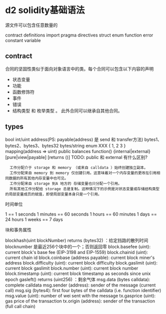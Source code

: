 # d2 solidity基础语法

源文件可以包含任意数量的

contract definitions
import
pragma directives
struct
enum
function
error
constant variable

## contract

合同的坚固性类似于面向对象语言中的类。每个合同可以包含以下内容的声明  
  - 状态变量 
  - 功能 
  - 函数修饰符 
  - 事件 
  - 错误 
  - 结构类型 和 枚举类型 。
此外合同可以继承自其他合同。

## types

bool
int/uint
address(PS: payable(address) 是 send 和 transfer方法)
bytes1、bytes2、bytes3、bytes32
bytes/string
enum XXX { 1, 2 3 }
mapping(address => uint) public balances
function(<parameter types>) {internal|external} [pure|view|payable] [returns (<return types>)]
TODO: public 和 external 有什么区别?

```plaintext
  工作分配介于 storage 和 memory （或来自 calldata ）始终创建独立副本。
  工作分配来自 memory 到 memory 仅创建引用。这意味着对一个内存变量的更改在引用相同数据的所有其他内存变量中也可见。
  工作分配来自 storage 到A 地方的 存储变量也只分配一个引用。
  所有其他工作分配给 storage 总是复制。这种情况下的示例是对状态变量或存储结构类型的局部变量成员的赋值，即使局部变量本身只是一个引用。
```

时间单位

1 == 1 seconds
1 minutes == 60 seconds
1 hours == 60 minutes
1 days == 24 hours
1 weeks == 7 days

块和事务属性

blockhash(uint blockNumber) returns (bytes32) ：给定挡路的散列时间 blocknumber 是最近256个块中的一个；否则返回零
block.basefee (uint): current block's base fee (EIP-3198 and EIP-1559)
block.chainid (uint): current chain id
block.coinbase (address payable): current block miner's address
block.difficulty (uint): current block difficulty
block.gaslimit (uint): current block gaslimit
block.number (uint): current block number
block.timestamp (uint): current block timestamp as seconds since unix epoch
gasleft() returns (uint256) ：剩余气体
msg.data (bytes calldata): complete calldata
msg.sender (address): sender of the message (current call)
msg.sig (bytes4): first four bytes of the calldata (i.e. function identifier)
msg.value (uint): number of wei sent with the message
tx.gasprice (uint): gas price of the transaction
tx.origin (address): sender of the transaction (full call chain)
